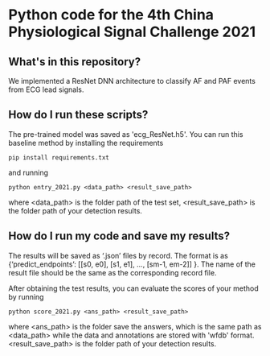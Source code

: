 # Python code for the 4th China Physiological Signal Challenge 2021

## What's in this repository?

We implemented a ResNet DNN architecture to classify AF and PAF events from ECG lead signals.

## How do I run these scripts?

The pre-trained model was saved as 'ecg_ResNet.h5'. You can run this baseline method by installing the requirements

    pip install requirements.txt

and running 

    python entry_2021.py <data_path> <result_save_path>

where <data_path> is the folder path of the test set, <result_save_path> is the folder path of your detection results. 

## How do I run my code and save my results?

 The results will be saved as ‘.json’ files by record. The format is as {‘predict_endpoints’: [[s0, e0], [s1, e1], …, [sm-1, em-2]] }. The name of the result file should be the same as the corresponding record file.

After obtaining the test results, you can evaluate the scores of your method by running

    python score_2021.py <ans_path> <result_save_path>

where <ans_path> is the folder save the answers, which is the same path as <data_path> while the data and annotations are stored with 'wfdb' format. <result_save_path> is the folder path of your detection results.

